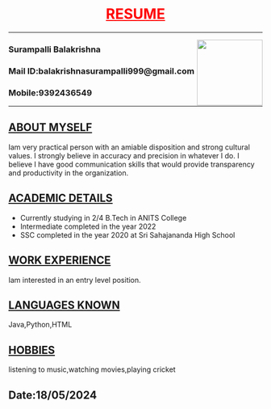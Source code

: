 <html>
<head>
<title>RESUME</title>
</head>
<body>
<h1><font color="red"><center><u>RESUME</u></center></font></h1><hr>
<img src="C:\Users\balak\Downloads\me.jpg" align="right" height="130" width="130">
<h3>Surampalli Balakrishna</h3>
<h3>Mail ID:balakrishnasurampalli999@gmail.com</h3>
<h3>Mobile:9392436549</h3><hr>
<h2><u>ABOUT MYSELF</u></h2>
<p>Iam very practical person with an amiable disposition and strong cultural values. I strongly believe in accuracy and precision in whatever I do. I believe I have good communication skills that would provide transparency and productivity in the organization.</p>
<h2><u>ACADEMIC DETAILS</u></h2>
<ul>
<li>Currently studying in 2/4 B.Tech in ANITS College</li>
<li>Intermediate completed in the year 2022</li>
<li>SSC completed in the year 2020 at Sri Sahajananda High School</li>
</ul>
<h2><u>WORK EXPERIENCE</u></h2>
<p>Iam interested in an entry level position.</p>
<h2><u>LANGUAGES KNOWN</u></h2>
<p>Java,Python,HTML</p>
<h2><u>HOBBIES</u></h2>
<p>listening to music,watching movies,playing cricket</p>
<h2>Date:18/05/2024</h2>
</body>
</html>
